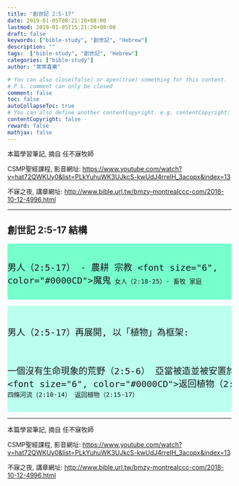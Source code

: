 ```yaml
---
title: "創世記 2:5-17"
date: 2019-01-05T08:21:20+08:00
lastmod: 2019-01-05T15:21:20+08:00
draft: false
keywords: ["bible-study", "創世記", "Hebrew"]
description: ""
tags:  ["bible-study", "創世記", "Hebrew"]
categories: ["bible-study"]
author: "常常喜樂"

# You can also close(false) or open(true) something for this content.
# P.S. comment can only be closed
comment: false
toc: false
autoCollapseToc: true
# You can also define another contentCopyright. e.g. contentCopyright: "This is another copyright."
contentCopyright: false
reward: false
mathjax: false
---
```


本篇學習筆記, 摘自 任不寐牧師

CSMP聖經課程, 影音網址:
https://www.youtube.com/watch?v=hat72QWKUy0&list=PLkYuhuWK3UJkcS-kwUdJ4rreIH_3acopx&index=13

不寐之夜, 講章網址:
http://www.bible.url.tw/bmzy-montrealccc-com/2018-10-12-4996.html

---

## 創世記 2:5-17 結構

<div style="background-color:#77FFCC"><font size="5">
<pre>

男人（2:5-17） - 農耕 宗教
    <font size="6", color="#0000CD">魔鬼</font>
女人（2:18-25）- 畜牧 家庭

</pre>
</font>
</div>

<div style="background-color:#BBFFEE"><font size="5">
<pre>

男人（2:5-17）再展開, 以「植物」為框架:

一個沒有生命現象的荒野（2:5-6）
    亞當被造並被安置於伊甸園（2:7-8）
        <font size="6", color="#0000CD">返回植物（2:9）</font>
    四條河流（2:10-14）
返回植物（2:15-17）

</pre>
</font>
</div>



---

本篇學習筆記, 摘自 任不寐牧師

CSMP聖經課程, 影音網址:
https://www.youtube.com/watch?v=hat72QWKUy0&list=PLkYuhuWK3UJkcS-kwUdJ4rreIH_3acopx&index=13

不寐之夜, 講章網址:
http://www.bible.url.tw/bmzy-montrealccc-com/2018-10-12-4996.html